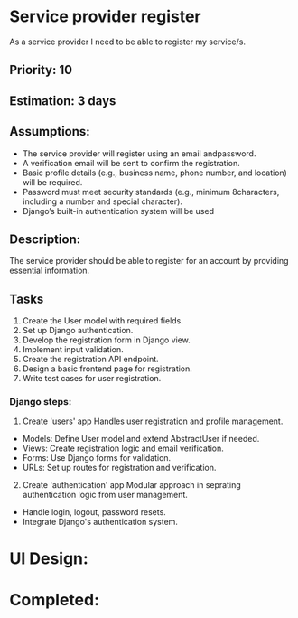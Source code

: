 # Service provider register
As a service provider I need to be able to register my service/s.

## Priority: 10

## Estimation: 3 days

## Assumptions:
- The service provider will register using an email andpassword.
- A verification email will be sent to confirm the registration.
- Basic profile details (e.g., business name, phone number, and location) will be required.
- Password must meet security standards (e.g., minimum 8characters, including a number and special character).
- Django’s built-in authentication system will be used 

## Description:
The service provider should be able to register for an account by providing essential information.

## Tasks
1. Create the User model with required fields.
2. Set up Django authentication.
3. Develop the registration form in Django view.
4. Implement input validation.
5. Create the registration API endpoint. 
6. Design a basic frontend page for registration.
7. Write test cases for user registration.

### Django steps:
1. Create 'users' app
Handles user registration and profile management.
- Models: Define User model and extend AbstractUser if needed.
- Views: Create registration logic and email verification.
- Forms: Use Django forms for validation.
- URLs: Set up routes for registration and verification.

2. Create 'authentication' app
Modular approach in seprating authentication logic from user management.
- Handle login, logout, password resets.
- Integrate Django's authentication system.

# UI Design:

# Completed:


